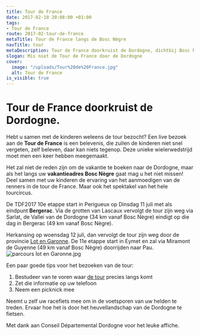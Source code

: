 ```yaml
---
title: Tour de France
date: 2017-02-10 20:08:00 +01:00
tags:
- Tour de France
route: 2017-02-tour-de-france
metaTitle: Tour de France langs de Bosc Nègre
navTitle: tour
metaDescription: Tour de France doorkruist de Dordogne, dichtbij Bosc Nègre vakantiepark
slogan: Mis niet de Tour de France door de Dordogne
cover:
  image: "/uploads/Tour%20de%20France.jpg"
  alt: Tour de France
is_visible: true
---
```


# Tour de France doorkruist de Dordogne.

Hebt u samen met de kinderen weleens de tour bezocht? Een live bezoek aan de **Tour de France** is een belevenis, die zullen de kinderen niet snel vergeten, zelf beleven, daar kan niets tegenop. Deze unieke wielerwedstrijd moet men een keer hebben meegemaakt.

Het zal niet de reden zijn om de vakantie te boeken naar de Dordogne, maar als het langs uw **vakantieadres Bosc Nègre** gaat mag u het niet missen! Deel samen met uw kinderen de ervaring van het aanmoedigen van de renners in de tour de France. Maar ook het spektakel van het hele tourcircus.  

De TDF2017 10e etappe start in Perigueux op Dinsdag 11 juli met als eindpunt **Bergerac**. Via de grotten van Lascaux vervolgt de tour zijn weg via Sarlat, de Vallei van de Dordogne (34 km vanaf Bosc Nègre) eindigt op die dag in Bergerac (49 km vanaf Bosc Nègre). 

Herkansing op woensdag 12 juli, dan vervolgt de tour zijn weg door de provincie [Lot en Garonne](http://www.sudouest.fr/sport/tour-de-france/). De 11e etappe start in Eymet en zal via Miramont de Guyenne (49 km vanaf Bosc Nègre) doorrijden naar Pau. 
![parcours lot en Garonne.jpg](/uploads/parcours%20lot%20en%20Garonne.jpg)

Een paar goede tips voor het bezoeken van de tour:
1.	Bestudeer van te voren waar [de tour](http://tourdefrance.nl/parcours-tour-de-france-2017-gepresenteerd/) precies langs komt
2.	Zet die informatie op uw telefoon
3.	Neem een picknick mee 

Neemt u zelf uw racefiets mee om in de voetsporen van uw helden te treden. Ervaar hoe het is door het heuvellandschap van de Dordogne te fietsen. 

Met dank aan Conseil Départemental Dordogne voor het leuke affiche.
